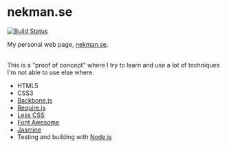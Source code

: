 nekman.se
=========
[![Build Status](https://travis-ci.org/nekman/nekman.se.png?branch=master)](https://travis-ci.org/nekman/nekman.se)

My personal web page, <a href="http://nekman.se">nekman.se</a>. 
<br/><br/>

This is a "proof of concept" where I try to learn and use a lot of techniques I'm not able to use else where.<br/>

* HTML5
* CSS3
* <a href="http://backbonejs.org">Backbone.js</a>
* <a href="http://requirejs.org">Require.js</a>
* <a href="http://lesscss.org">Less CSS</a>
* <a href="http://fortawesome.github.com/Font-Awesome/">Font Awesome</a>
* <a href="http://pivotal.github.com/jasmine/">Jasmine</a>
* Testing and building with <a href="http://nodejs.org">Node.js</a>